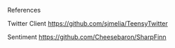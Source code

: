﻿

References

Twitter Client
https://github.com/sjmelia/TeensyTwitter

Sentiment
https://github.com/Cheesebaron/SharpFinn